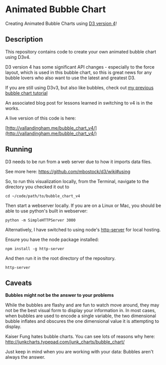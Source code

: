 # Animated Bubble Chart

Creating Animated Bubble Charts using [D3 version 4](https://d3js.org/)!

## Description

This repository contains code to create your own animated bubble chart using D3v4.

D3 version 4 has some significant API changes - especially to the force layout, which
is used in this bubble chart, so this is great news for any bubble lovers who also
want to use the latest and greatest D3.

If you are still using D3v3, but also like bubbles,
check out [my previous bubble chart tutorial](http://vallandingham.me/bubble_charts_in_js.html)

An associated blog post for lessons learned in switching to v4 is in the works.

A live version of this code is here:

[http://vallandingham.me/bubble_chart_v4/](http://vallandingham.me/bubble_chart_v4/)

## Running

D3 needs to be run from a web server due to how it imports data files.

See more here: https://github.com/mbostock/d3/wiki#using

So, to run this visualization locally, from the Terminal, navigate to the directory you checked it out to

```
cd ~/code/path/to/bubble_chart_v4
```

Then start a webserver locally. If you are on a Linux or Mac, you should be able to use python's built in webserver:

```
python -m SimpleHTTPServer 3000
```

Alternatively, I have switched to using node's [http-server](https://www.npmjs.com/package/http-server)
for local hosting.

Ensure you have the node package installed:

```
npm install -g http-server
```

And then run it in the root directory of the repository.

```
http-server
```

## Caveats

**Bubbles might not be the answer to your problems**

While the bubbles are flashy and are fun to watch move around, they may not be the best visual form to display your information in. In most cases, when bubbles are used to encode a single variable, the two dimensional bubble inflates and obscures the one dimensional value it is attempting to display.

Kaiser Fung hates bubble charts. You can see lots of reasons why here: http://junkcharts.typepad.com/junk_charts/bubble_chart/

Just keep in mind when you are working with your data: Bubbles aren't always the answer.

